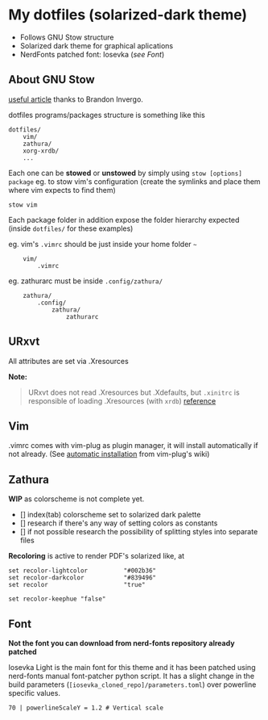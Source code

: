 # My dotfiles (solarized-dark theme)

* Follows GNU Stow structure
* Solarized dark theme for graphical aplications
* NerdFonts patched font: Iosevka (_see Font_)

## About GNU Stow
[useful article](brandon.invergo.net/news/2012-05-26-using-gnu-stow-to-manage-your-dotfiles.html) thanks to Brandon Invergo.

dotfiles programs/packages structure is something like this
```
dotfiles/
    vim/
    zathura/
    xorg-xrdb/
    ...
```

Each one can be __stowed__ or __unstowed__ by simply using `stow [options] package`
eg. to stow vim's configuration (create the symlinks and place them where vim expects to find them)
```
stow vim
```

Each package folder in addition expose the folder hierarchy expected
(inside `dotfiles/` for these examples)

eg. vim's `.vimrc` should be just inside your home folder `~`
```
    vim/
        .vimrc
```
eg. zathurarc must be inside `.config/zathura/`
```
    zathura/
        .config/
            zathura/
                zathurarc
```

## URxvt
All attributes are set via .Xresources


**Note:**


> URxvt does not read .Xresources but .Xdefaults, but `.xinitrc` is responsible of loading .Xresources (with `xrdb`)
[reference](https://bbs.archlinux.org/viewtopic.php?pid=1630563#p1630563)

## Vim
.vimrc comes with vim-plug as plugin manager, it will install automatically if not already. (See [automatic installation](https://github.com/junegunn/vim-plug/wiki/tips#automatic-installation) from vim-plug's wiki)

## Zathura
**WIP** as colorscheme is not complete yet.

- [] index(tab) colorscheme set to solarized dark palette
- [] research if there's any way of setting colors as constants
- [] if not possible research the possibility of splitting styles into separate files

**Recoloring** is active to render PDF's solarized like, at
```
set recolor-lightcolor          "#002b36"
set recolor-darkcolor           "#839496"
set recolor                     "true"

set recolor-keephue "false"

```

## Font
**Not the font you can download from nerd-fonts repository already patched**

Iosevka Light is the main font for this theme and it has been patched using nerd-fonts manual font-patcher python script.
It has a slight change in the build parameters (`[iosevka_cloned_repo]/parameters.toml`) over powerline specific values.
```
70 | powerlineScaleY = 1.2 # Vertical scale
```

